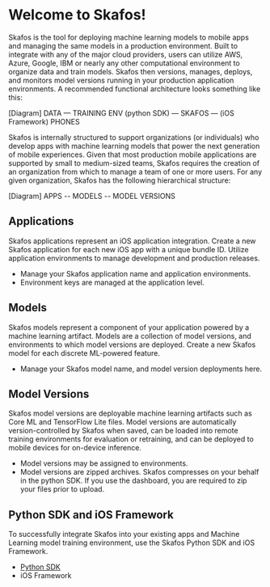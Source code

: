 # Welcome to Skafos!

Skafos is the tool for deploying machine learning models to mobile apps and managing the same models in a production environment. Built to integrate with any of the major cloud providers, users can utilize AWS, Azure, Google, IBM or nearly any other computational environment to organize data and train models. Skafos then versions, manages, deploys, and monitors model versions running in your production application environments. A recommended functional architecture looks something like this:

[Diagram] 
DATA — TRAINING ENV (python SDK) — SKAFOS — (iOS Framework) PHONES

Skafos is internally structured to support organizations (or individuals) who develop apps with machine learning models that power the next generation of mobile experiences. Given that most production mobile applications are supported by small to medium-sized teams, Skafos requires the creation of an organization from which to manage a team of one or more users. For any given organization, Skafos has the following hierarchical structure:

[Diagram] APPS -- MODELS -- MODEL VERSIONS

## Applications

Skafos applications represent an iOS application integration. Create a new Skafos application for each new iOS app with a unique bundle ID. Utilize application environments to manage development and production releases. 

* Manage your Skafos application name and application environments. 
* Environment keys are managed at the application level.

## Models
Skafos models represent a component of your application powered by a machine learning artifact. Models are a collection of model versions, and environments to which model versions are deployed. Create a new Skafos model for each discrete ML-powered feature. 

* Manage your Skafos model name, and model version deployments here.


## Model Versions
Skafos model versions are deployable machine learning artifacts such as Core ML and TensorFlow Lite files. Model versions are automatically version-controlled by Skafos when saved, can be loaded into remote training environments for evaluation or retraining, and can be deployed to mobile devices for on-device inference. 

* Model versions may be assigned to environments.
* Model versions are zipped archives. Skafos compresses on your behalf in the python SDK. If you use the dashboard, you are required to zip your files prior to upload. 


## Python SDK and iOS Framework
To successfully integrate Skafos into your existing apps and Machine Learning model training environment, use the Skafos Python SDK and iOS Framework. 
 
* [Python SDK](https://pypi.org/project/skafos/)
* iOS Framework

